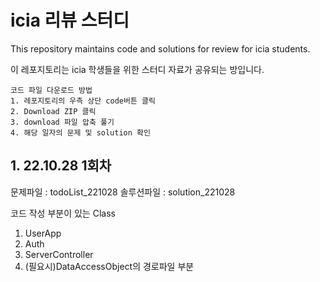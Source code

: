 # icia 리뷰 스터디
This repository maintains code and solutions for review for icia students.

이 레포지토리는 icia 학생들을 위한 스터디 자료가 공유되는 방입니다.

~~~
코드 파일 다운로드 방법
1. 레포지토리의 우측 상단 code버튼 클릭
2. Download ZIP 클릭
3. download 파일 압축 풀기
4. 해당 일자의 문제 및 solution 확인
~~~

## 1. 22.10.28 1회차

문제파일 : todoList_221028
솔루션파일 : solution_221028

코드 작성 부분이 있는 Class
1. UserApp
2. Auth
3. ServerController
4. (필요시)DataAccessObject의 경로파일 부분
